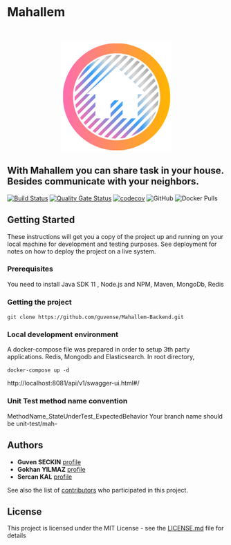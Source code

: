 

# Mahallem 
&nbsp;&nbsp;&nbsp;&nbsp;&nbsp;&nbsp;&nbsp;&nbsp;&nbsp;&nbsp;

<p align="center"> 
<img src="M.png">
</p>




## With Mahallem you can share task in your house. Besides communicate with your neighbors.

[![Build Status](https://travis-ci.com/guvense/Mahallem.svg?branch=master)](https://travis-ci.com/guvense/Mahallem)
[![Quality Gate Status](https://sonarcloud.io/api/project_badges/measure?project=guvense_Mahallem-Backend&metric=alert_status)](https://sonarcloud.io/dashboard?id=guvense_Mahallem-Backend)
[![codecov](https://codecov.io/gh/guvense/Mahallem/branch/master/graph/badge.svg)](https://codecov.io/gh/guvense/Mahallem)
![GitHub](https://img.shields.io/github/license/guvense/mahallem)
![Docker Pulls](https://img.shields.io/docker/pulls/guvense/mahallem_api)
## Getting Started

These instructions will get you a copy of the project up and running on your local machine for development and testing purposes. See deployment for notes on how to deploy the project on a live system.

### Prerequisites

You need to install Java SDK 11 , Node.js and NPM, Maven, MongoDb, Redis


### Getting the project
```
git clone https://github.com/guvense/Mahallem-Backend.git
```

### Local development environment
A docker-compose file was prepared in order to setup 3th party applications. Redis, Mongodb and Elasticsearch.
In root directory,
```
docker-compose up -d
```
http://localhost:8081/api/v1/swagger-ui.html#/

### Unit Test method name convention 
  MethodName_StateUnderTest_ExpectedBehavior
  Your branch name should be unit-test/mah-<Issue Id>
 
## Authors
* **Guven SECKIN** [profile](https://github.com/guvense)
* **Gokhan YILMAZ** [profile](https://github.com/GokhanYilmaz44)
* **Sercan KAL** [profile](https://github.com/srcnkl)

See also the list of [contributors](https://github.com/guvense/Mahallem-Backend/graphs/contributors) who participated in this project.

## License

This project is licensed under the MIT License - see the [LICENSE.md](LICENSE.md) file for details

